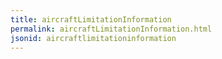 ```yaml
---
title: aircraftLimitationInformation
permalink: aircraftLimitationInformation.html
jsonid: aircraftlimitationinformation
---
```

